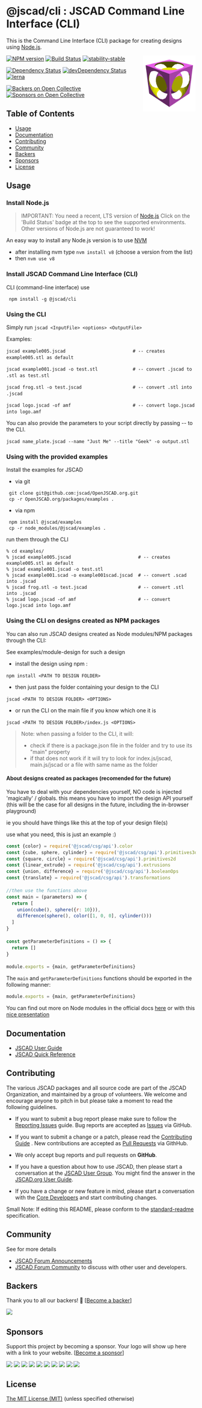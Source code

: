 # @jscad/cli : JSCAD Command Line Interface (CLI)

This is the Command Line Interface (CLI) package for creating designs using [Node.js](https://nodejs.org).

<img src="https://github.com/jscad/OpenJSCAD.org/raw/master/docs/logo.png" width="140" align="right" alt="JSCAD">

[![NPM version](https://badge.fury.io/js/%40jscad%2Fcli.svg)](https://badge.fury.io/js/%40jscad%2Fcli)
[![Build Status](https://travis-ci.org/jscad/OpenJSCAD.org.svg?branch=master)](https://travis-ci.org/jscad/OpenJSCAD.org)
[![stability-stable](https://img.shields.io/badge/stability-stable-green.svg)](https://github.com/emersion/stability-badges#stable)

[![Dependency Status](https://david-dm.org/jscad/OpenJSCAD.org.svg)](https://david-dm.org/jscad/OpenJSCAD.org)
[![devDependency Status](https://david-dm.org/jscad/OpenJSCAD.org/dev-status.svg)](https://david-dm.org/jscad/OpenJSCAD.org#info=devDependencies)
[![lerna](https://img.shields.io/badge/maintained%20with-lerna-cc00ff.svg)](https://lernajs.io/)

[![Backers on Open Collective](https://opencollective.com/openjscad/backers/badge.svg)](#backers) [![Sponsors on Open Collective](https://opencollective.com/openjscad/sponsors/badge.svg)](#sponsors) 

## Table of Contents

- [Usage](#usage)
- [Documentation](#documentation)
- [Contributing](#contributing)
- [Community](#community)
- [Backers](#backers)
- [Sponsors](#sponsors)
- [License](#license)

## Usage

### Install Node.js

> IMPORTANT: You need a recent, LTS version of [Node.js](http://nodejs.org/)
> Click on the 'Build Status' badge at the top to see the supported environments.
> Other versions of Node.js are not guaranteed to work!

An easy way to install any Node.js version is to use [NVM](https://github.com/creationix/nvm)
- after installing nvm type ```nvm install v8``` (choose a version from the list)
- then ```nvm use v8```

### Install JSCAD Command Line Interface (CLI)

CLI (command-line interface) use

```
 npm install -g @jscad/cli
```

### Using the CLI

Simply run ```jscad <InputFile> <options> <OutputFile>```

Examples:

```jscad example005.jscad                         # -- creates example005.stl as default```

```jscad example001.jscad -o test.stl             # -- convert .jscad to .stl as test.stl```

```jscad frog.stl -o test.jscad                   # -- convert .stl into .jscad```

```jscad logo.jscad -of amf                       # -- convert logo.jscad into logo.amf```

You can also provide the parameters to your script directly by passing --<paramName> <value> to the CLI.

```jscad name_plate.jscad --name "Just Me" --title "Geek" -o output.stl```

### Using with the provided examples

Install the examples for JSCAD

 * via git
 ```
  git clone git@github.com:jscad/OpenJSCAD.org.git
  cp -r OpenJSCAD.org/packages/examples . 

 ```

 * via npm 
 ```
  npm install @jscad/examples
  cp -r node_modules/@jscad/examples .
 ```

run them through the CLI

```
% cd examples/
% jscad example005.jscad                         # -- creates example005.stl as default
% jscad example001.jscad -o test.stl
% jscad example001.scad -o example001scad.jscad  # -- convert .scad into .jscad
% jscad frog.stl -o test.jscad                   # -- convert .stl into .jscad
% jscad logo.jscad -of amf                       # -- convert logo.jscad into logo.amf
```

### Using the CLI on designs created as NPM packages

You can also run JSCAD designs created as Node modules/NPM packages through the CLI:

See examples/module-design for such a design

- install the design using npm :

```npm install <PATH TO DESIGN FOLDER>```

- then just pass the folder containing your design to the CLI

```jscad <PATH TO DESIGN FOLDER> <OPTIONS>```

- or run the CLI on the main file if you know which one it is

```jscad <PATH TO DESIGN FOLDER>/index.js <OPTIONS>```

> Note: when passing a folder to the CLI, it will:
> - check if there is a package.json file in the folder and try to use its "main" property
> - if that does not work if it will try to look for index.js/jscad, main.js/jscad or a file with same name as the folder

#### About designs created as packages (recomended for the future)

You have to deal with your dependencies yourself, NO code is injected 'magically' / globals.
this means you have to import the design API yourself (this will be the case for all designs in
the future, including the in-browser playground)

ie you should have things like this at the top of your design file(s) 

use what you need, this is just an example :)

```javascript
const {color} = require('@jscad/csg/api').color
const {cube, sphere, cylinder} = require('@jscad/csg/api').primitives3d
const {square, circle} = require('@jscad/csg/api').primitives2d
const {linear_extrude} = require('@jscad/csg/api').extrusions
const {union, difference} = require('@jscad/csg/api').booleanOps
const {translate} = require('@jscad/csg/api').transformations

//then use the functions above
const main = (parameters) => {
  return [
    union(cube(), sphere({r: 10})),
    difference(sphere(), color([1, 0, 0], cylinder()))
  ]
}

const getParameterDefinitions = () => {
  return []
}

module.exports = {main, getParameterDefinitions}
```

The ```main``` and ```getParameterDefinitions``` functions should be exported in the following manner:

```javascript
module.exports = {main, getParameterDefinitions}
```

You can find out more on Node modules in the official docs [here](https://nodejs.org/api/modules.html)
or with this [nice presentation](https://darrenderidder.github.io/talks/ModulePatterns/) 

## Documentation

- [JSCAD User Guide](https://openjscad.org/dokuwiki/doku.php?id=start)
- [JSCAD Quick Reference](https://openjscad.org/dokuwiki/doku.php?id=jscad_quick_reference)

## Contributing

The various JSCAD packages and all source code are part of the JSCAD Organization, and maintained by a group of volunteers.
We welcome and encourage anyone to pitch in but please take a moment to read the following guidelines.

* If you want to submit a bug report please make sure to follow the [Reporting Issues](https://github.com/jscad/OpenJSCAD.org/wiki/Reporting-Issues) guide. Bug reports are accepted as [Issues](https://github.com/jscad/OpenJSCAD.org/issues/) via GitHub.

* If you want to submit a change or a patch, please read the [Contributing Guide](../../CONTRIBUTING.md) . New contributions are accepted as [Pull Requests](https://github.com/jscad/OpenJSCAD.org/pulls/) via GithHub.

* We only accept bug reports and pull requests on **GitHub**.

* If you have a question about how to use JSCAD, then please start a conversation at the [JSCAD User Group](https://jscad.xyz/forum). You might find the answer in the [JSCAD.org User Guide](https://openjscad.org/dokuwiki/doku.php).

* If you have a change or new feature in mind, please start a conversation with the [Core Developers](https://jscad.xyz/forum) and start contributing changes.

Small Note: If editing this README, please conform to the [standard-readme](https://github.com/RichardLitt/standard-readme) specification.

## Community

See for more details
* [JSCAD Forum Announcements](https://jscad.xyz/forum/category/1/announcements)
* [JSCAD Forum Community](https://jscad.xyz/forum) to discuss with other user and developers.

## Backers

Thank you to all our backers! 🙏 [[Become a backer](https://opencollective.com/openjscad#backer)]

<a href="https://opencollective.com/openjscad#backers" target="_blank"><img src="https://opencollective.com/openjscad/backers.svg?width=890"></a>

## Sponsors

Support this project by becoming a sponsor. Your logo will show up here with a link to your website. [[Become a sponsor](https://opencollective.com/openjscad#sponsor)]

<a href="https://opencollective.com/openjscad/sponsor/0/website" target="_blank"><img src="https://opencollective.com/openjscad/sponsor/0/avatar.svg"></a>
<a href="https://opencollective.com/openjscad/sponsor/1/website" target="_blank"><img src="https://opencollective.com/openjscad/sponsor/1/avatar.svg"></a>
<a href="https://opencollective.com/openjscad/sponsor/2/website" target="_blank"><img src="https://opencollective.com/openjscad/sponsor/2/avatar.svg"></a>
<a href="https://opencollective.com/openjscad/sponsor/3/website" target="_blank"><img src="https://opencollective.com/openjscad/sponsor/3/avatar.svg"></a>
<a href="https://opencollective.com/openjscad/sponsor/4/website" target="_blank"><img src="https://opencollective.com/openjscad/sponsor/4/avatar.svg"></a>
<a href="https://opencollective.com/openjscad/sponsor/5/website" target="_blank"><img src="https://opencollective.com/openjscad/sponsor/5/avatar.svg"></a>
<a href="https://opencollective.com/openjscad/sponsor/6/website" target="_blank"><img src="https://opencollective.com/openjscad/sponsor/6/avatar.svg"></a>
<a href="https://opencollective.com/openjscad/sponsor/7/website" target="_blank"><img src="https://opencollective.com/openjscad/sponsor/7/avatar.svg"></a>
<a href="https://opencollective.com/openjscad/sponsor/8/website" target="_blank"><img src="https://opencollective.com/openjscad/sponsor/8/avatar.svg"></a>
<a href="https://opencollective.com/openjscad/sponsor/9/website" target="_blank"><img src="https://opencollective.com/openjscad/sponsor/9/avatar.svg"></a>

## License

[The MIT License (MIT)](../../LICENSE)
(unless specified otherwise)
